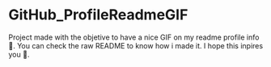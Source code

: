 # GitHub_ProfileReadmeGIF
Project made with the objetive to have a nice GIF on my readme profile info 📄. You can check the raw README to know how i made it. I hope this inpires you 🙂.
